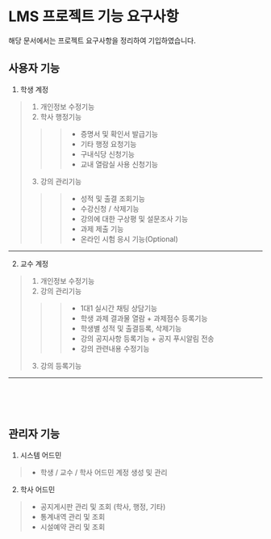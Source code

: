 # LMS 프로젝트 기능 요구사항

해당 문서에서는 프로젝트 요구사항을 정리하여 기입하였습니다.   

## 사용자 기능
1. 학생 계정   
> 1) 개인정보 수정기능   
> 2) 학사 행정기능   
>>> - 증명서 및 확인서 발급기능   
>>> - 기타 행정 요청기능   
>>> - 구내식당 신청기능   
>>> - 교내 열람실 사용 신청기능   
> 3) 강의 관리기능   
>>> - 성적 및 출결 조회기능   
>>> - 수강신청 / 삭제기능   
>>> - 강의에 대한 구상평 및 설문조사 기능   
>>> - 과제 제출 기능   
>>> - 온라인 시험 응시 기능(Optional)
<hr/>

2. 교수 계정
> 1) 개인정보 수정기능   
> 2) 강의 관리기능   
>>> - 1대1 실시간 채팅 상담기능   
>>> - 학생 과제 결과물 열람 + 과제점수 등록기능   
>>> - 학생별 성적 및 출결등록, 삭제기능   
>>> - 강의 공지사항 등록기능 + 공지 푸시알림 전송   
>>> - 강의 관련내용 수정기능   
> 3) 강의 등록기능   
<hr/>   
<br/>
<br/>
<br/>

## 관리자 기능

1. 시스템 어드민   
> - 학생 / 교수 / 학사 어드민 계정 생성 및 관리   
2. 학사 어드민   
> - 공지게시판 관리 및 조회 (학사, 행정, 기타)   
> - 통계내역 관리 및 조회   
> - 시설예약 관리 및 조회